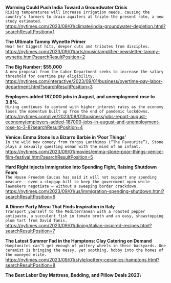 **Warming Could Push India Toward a Groundwater Crisis**\
`Rising temperatures will increase irrigation needs, causing the country’s farmers to drain aquifers at triple the present rate, a new study estimated.`\
https://nytimes.com/2023/09/01/climate/india-groundwater-depletion.html?searchResultPosition=1

**The Ultimate Tammy Wynette Primer**\
`Hear her biggest hits, deeper cuts and tributes from disciples.`\
https://nytimes.com/2023/09/01/arts/music/amplifier-newsletter-tammy-wynette.html?searchResultPosition=2

**The Big Number: $55,000**\
`A new proposal from the Labor Department seeks to increase the salary threshold for overtime pay eligibility.`\
https://nytimes.com/interactive/2023/09/01/business/overtime-pay-labor-department.html?searchResultPosition=3

**Employers added 187,000 jobs in August, and unemployment rose to 3.8%.**\
`Hiring continues to contend with higher interest rates as the economy loses the momentum built up from the end of pandemic lockdowns.`\
https://nytimes.com/live/2023/09/01/business/jobs-report-august-economy/employers-added-187000-jobs-in-august-and-unemployment-rose-to-3-8?searchResultPosition=4

**Venice: Emma Stone Is a Bizarro Barbie in ‘Poor Things’**\
`In the wild new comedy from Yorgos Lanthimos (“The Favourite”), Stone plays a sexually questing woman with the mind of an infant.`\
https://nytimes.com/2023/09/01/movies/emma-stone-poor-things-venice-film-festival.html?searchResultPosition=5

**Hard Right Injects Immigration Into Spending Fight, Raising Shutdown Fears**\
`The House Freedom Caucus has said it will not support any spending measure — even a stopgap bill to keep the government open while lawmakers negotiate — without a sweeping border crackdown.`\
https://nytimes.com/2023/09/01/us/immigration-spending-shutdown.html?searchResultPosition=6

**A Dinner Party Menu That Finds Inspiration in Italy**\
`Transport yourself to the Mediterranean with a roasted pepper antipasto, a succulent fish in tomato broth and an easy, showstopping plum tart from David Tanis.`\
https://nytimes.com/2023/09/01/dining/italian-inspired-recipes.html?searchResultPosition=7

**The Latest Summer Fad in the Hamptons: Clay Catering on Demand**\
`Hamptonites can’t get enough of pottery wheels in their backyards. One ceramist is bringing the messy, yet soothing, hobby into the homes of the moneyed elite.`\
https://nytimes.com/2023/09/01/style/pottery-ceramics-hamptons.html?searchResultPosition=8

**The Best Labor Day Mattress, Bedding, and Pillow Deals 2023**\
